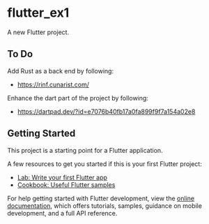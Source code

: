 # flutter_ex1

A new Flutter project.

## To Do

Add Rust as a back end by following:

- https://rinf.cunarist.com/

Enhance the dart part of the project by following:

- https://dartpad.dev/?id=e7076b40fb17a0fa899f9f7a154a02e8

## Getting Started

This project is a starting point for a Flutter application.

A few resources to get you started if this is your first Flutter project:

- [Lab: Write your first Flutter app](https://docs.flutter.dev/get-started/codelab)
- [Cookbook: Useful Flutter samples](https://docs.flutter.dev/cookbook)

For help getting started with Flutter development, view the
[online documentation](https://docs.flutter.dev/), which offers tutorials,
samples, guidance on mobile development, and a full API reference.
